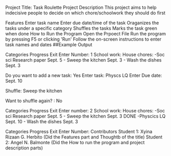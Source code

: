Project Title: Task Roulette
Project Description
This project aims to help indecisive people to decide on which chore/schoolwork they should do first

Features
Enter task name
Enter due date/time of the task
Oraganizes the tasks under a specific category
Shuffles the tasks
Marks the task green when done
How to Run the Program
Open the Prpoect File
Run the program by pressing F5 or clicking 'Run'
Follow the on-screen instructions to enter task names and dates
##Example Output

Categories
Progress
Exit Enter Number: 1
School work: House chores: -Soc sci Research paper Sept. 5 - Sweep the kitchen Sept. 3 - Wash the dishes Sept. 3

Do you want to add a new task: Yes Enter task: Physcs LQ Enter Due date: Sept. 10

Shuffle: Sweep the kitchen

Want to shuffle again? : No

Categories
Progress
Exit Enter number: 2
School work: House chores: -Soc sci Research paper Sept. 5 - Sweep the kitchen Sept. 3 DONE -Physcics LQ Sept. 10 - Wash the dishes Sept. 3

Categories
Progress
Exit Enter Number:
Contributors
Student 1: Xyina Rizaan G. Herbito (Did the Features part and Thoughtb of the title)
Student 2: Angel N. Balmonte (Did the How to run the program and project description parts)      
